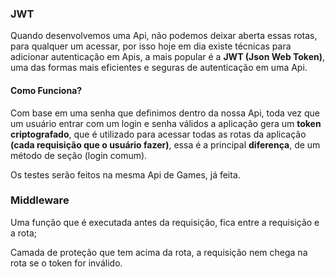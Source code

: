 ### JWT

Quando desenvolvemos uma Api, não podemos deixar aberta essas rotas, para qualquer um acessar, por isso hoje em dia existe técnicas para adicionar autenticação em Apis, a mais popular é a **JWT (Json Web Token)**, uma das formas mais eficientes e seguras de autenticação em uma Api.

#### Como Funciona?

Com base em uma senha que definimos dentro da nossa Api, toda vez que um usuário entrar com um login e senha válidos a aplicação gera um **token criptografado**, que é utilizado para acessar todas as rotas da aplicação **(cada requisição que o usuário fazer)**, essa é a principal **diferença**, de um método de seção (login comum).

Os testes serão feitos na mesma Api de Games, já feita.

### Middleware

Uma função que é executada antes da requisição, fica entre a requisição e a rota;

Camada de proteção que tem acima da rota, a requisição nem chega na rota se o token for inválido.

